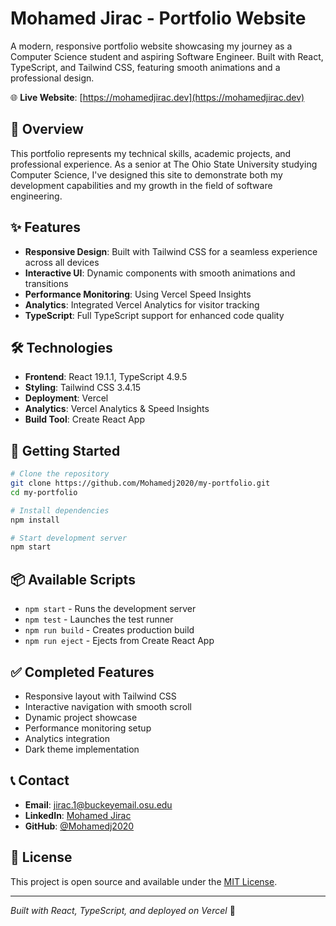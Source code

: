 # Mohamed Jirac - Portfolio Website

A modern, responsive portfolio website showcasing my journey as a Computer Science student and aspiring Software Engineer. Built with React, TypeScript, and Tailwind CSS, featuring smooth animations and a professional design.

🌐 **Live Website**: [https://mohamedjirac.dev](https://mohamedjirac.dev)

## 🌟 Overview

This portfolio represents my technical skills, academic projects, and professional experience. As a senior at The Ohio State University studying Computer Science, I've designed this site to demonstrate both my development capabilities and my growth in the field of software engineering.

## ✨ Features

- **Responsive Design**: Built with Tailwind CSS for a seamless experience across all devices
- **Interactive UI**: Dynamic components with smooth animations and transitions
- **Performance Monitoring**: Using Vercel Speed Insights
- **Analytics**: Integrated Vercel Analytics for visitor tracking
- **TypeScript**: Full TypeScript support for enhanced code quality

## 🛠️ Technologies

- **Frontend**: React 19.1.1, TypeScript 4.9.5
- **Styling**: Tailwind CSS 3.4.15
- **Deployment**: Vercel
- **Analytics**: Vercel Analytics & Speed Insights
- **Build Tool**: Create React App

## 🚀 Getting Started

```bash
# Clone the repository
git clone https://github.com/Mohamedj2020/my-portfolio.git
cd my-portfolio

# Install dependencies
npm install

# Start development server
npm start
```

## 📦 Available Scripts

- `npm start` - Runs the development server
- `npm test` - Launches the test runner
- `npm run build` - Creates production build
- `npm run eject` - Ejects from Create React App

## ✅ Completed Features
- Responsive layout with Tailwind CSS
- Interactive navigation with smooth scroll
- Dynamic project showcase
- Performance monitoring setup
- Analytics integration
- Dark theme implementation

## 📞 Contact

- **Email**: jirac.1@buckeyemail.osu.edu
- **LinkedIn**: [Mohamed Jirac](https://www.linkedin.com/in/mohamed-jirac)
- **GitHub**: [@Mohamedj2020](https://github.com/Mohamedj2020)

## 📄 License

This project is open source and available under the [MIT License](LICENSE).

---

*Built with React, TypeScript, and deployed on Vercel* 🚀
